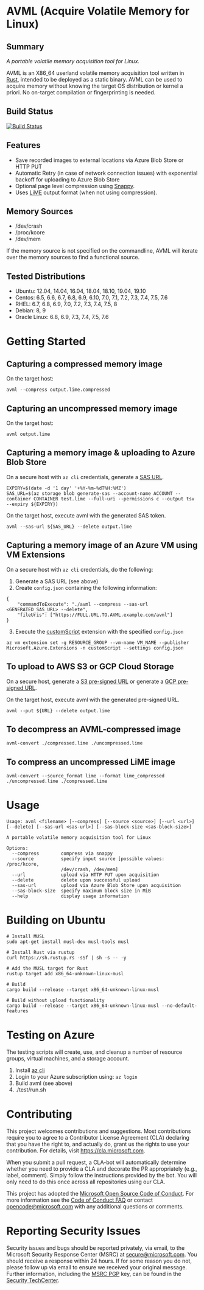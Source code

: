 # AVML (Acquire Volatile Memory for Linux)

## Summary

*A portable volatile memory acquisition tool for Linux.*

AVML is an X86_64 userland volatile memory acquisition tool written in
[Rust](https://www.rust-lang.org/), intended to be deployed as a static binary.
AVML can be used to acquire memory without knowing the target OS distribution
or kernel a priori.  No on-target compilation or fingerprinting is needed.

## Build Status

[![Build Status](https://dev.azure.com/ms/avml/_apis/build/status/microsoft.avml?branchName=main)](https://dev.azure.com/ms/avml/_build/latest?definitionId=157&branchName=main)

## Features
* Save recorded images to external locations via Azure Blob Store or HTTP PUT
* Automatic Retry (in case of network connection issues) with exponential backoff for uploading to Azure Blob Store
* Optional page level compression using [Snappy](https://google.github.io/snappy/).
* Uses [LiME](https://github.com/504ensicsLabs/LiME/) output format (when not using compression).

## Memory Sources
* /dev/crash
* /proc/kcore
* /dev/mem

If the memory source is not specified on the commandline, AVML will iterate over the memory sources to find a functional source.

## Tested Distributions
* Ubuntu: 12.04, 14.04, 16.04, 18.04, 18.10, 19.04, 19.10
* Centos: 6.5, 6.6, 6.7, 6.8, 6.9, 6.10, 7.0, 7.1, 7.2, 7.3, 7.4, 7.5, 7.6
* RHEL: 6.7, 6.8, 6.9, 7.0, 7.2, 7.3, 7.4, 7.5, 8
* Debian: 8, 9
* Oracle Linux: 6.8, 6.9, 7.3, 7.4, 7.5, 7.6

# Getting Started

## Capturing a compressed memory image

On the target host:

```
avml --compress output.lime.compressed
```

## Capturing an uncompressed memory image

On the target host:

```
avml output.lime
```

## Capturing a memory image & uploading to Azure Blob Store

On a secure host with `az cli` credentials, generate a [SAS URL](https://docs.microsoft.com/en-us/azure/storage/common/storage-sas-overview).
```
EXPIRY=$(date -d '1 day' '+%Y-%m-%dT%H:%MZ') 
SAS_URL=$(az storage blob generate-sas --account-name ACCOUNT --container CONTAINER test.lime --full-uri --permissions c --output tsv --expiry ${EXPIRY})
```

On the target host, execute avml with the generated SAS token.
```
avml --sas-url ${SAS_URL} --delete output.lime
```

## Capturing a memory image of an Azure VM using VM Extensions

On a secure host with `az cli` credentials, do the following:

1. Generate a SAS URL (see above)
2. Create `config.json` containing the following information:
```
{
    "commandToExecute": "./avml --compress --sas-url <GENERATED_SAS_URL> --delete",
    "fileUris": ["https://FULL.URL.TO.AVML.example.com/avml"]
}
```
3. Execute the [customScript](https://docs.microsoft.com/en-us/azure/virtual-machines/extensions/custom-script-linux) extension with the specified `config.json`
```
az vm extension set -g RESOURCE_GROUP --vm-name VM_NAME --publisher Microsoft.Azure.Extensions -n customScript --settings config.json
```

## To upload to AWS S3 or GCP Cloud Storage
On a secure host, generate a [S3 pre-signed URL](https://docs.aws.amazon.com/cli/latest/reference/s3/presign.html) or generate a [GCP pre-signed URL](https://cloud.google.com/storage/docs/gsutil/commands/signurl).

On the target host, execute avml with the generated pre-signed URL.
```
avml --put ${URL} --delete output.lime
```

## To decompress an AVML-compressed image
```
avml-convert ./compressed.lime ./uncompressed.lime
```

## To compress an uncompressed LiME image
```
avml-convert --source_format lime --format lime_compressed ./uncompressed.lime ./compressed.lime
```

# Usage

```
Usage: avml <filename> [--compress] [--source <source>] [--url <url>] [--delete] [--sas-url <sas-url>] [--sas-block-size <sas-block-size>]

A portable volatile memory acquisition tool for Linux

Options:
  --compress        compress via snappy
  --source          specify input source [possible values: /proc/kcore,
                    /dev/crash, /dev/mem]
  --url             upload via HTTP PUT upon acquisition
  --delete          delete upon successful upload
  --sas-url         upload via Azure Blob Store upon acquisition
  --sas-block-size  specify maximum block size in MiB
  --help            display usage information

```

# Building on Ubuntu

    # Install MUSL
    sudo apt-get install musl-dev musl-tools musl

    # Install Rust via rustup
    curl https://sh.rustup.rs -sSf | sh -s -- -y

    # Add the MUSL target for Rust
    rustup target add x86_64-unknown-linux-musl

    # Build
    cargo build --release --target x86_64-unknown-linux-musl

    # Build without upload functionality
    cargo build --release --target x86_64-unknown-linux-musl --no-default-features

# Testing on Azure

The testing scripts will create, use, and cleanup a number of resource groups, virtual machines, and a storage account.

1. Install [az cli](https://docs.microsoft.com/en-us/cli/azure/install-azure-cli)
2. Login to your Azure subscription using: `az login`
3. Build avml (see above)
4. ./test/run.sh

# Contributing

This project welcomes contributions and suggestions. Most contributions require you to
agree to a Contributor License Agreement (CLA) declaring that you have the right to,
and actually do, grant us the rights to use your contribution. For details, visit
https://cla.microsoft.com.

When you submit a pull request, a CLA-bot will automatically determine whether you need
to provide a CLA and decorate the PR appropriately (e.g., label, comment). Simply follow the
instructions provided by the bot. You will only need to do this once across all repositories using our CLA.

This project has adopted the [Microsoft Open Source Code of Conduct](https://opensource.microsoft.com/codeofconduct/).
For more information see the [Code of Conduct FAQ](https://opensource.microsoft.com/codeofconduct/faq/)
or contact [opencode@microsoft.com](mailto:opencode@microsoft.com) with any additional questions or comments.

# Reporting Security Issues

Security issues and bugs should be reported privately, via email, to the Microsoft Security
Response Center (MSRC) at [secure@microsoft.com](mailto:secure@microsoft.com). You should
receive a response within 24 hours. If for some reason you do not, please follow up via
email to ensure we received your original message. Further information, including the
[MSRC PGP](https://technet.microsoft.com/en-us/security/dn606155) key, can be found in
the [Security TechCenter](https://technet.microsoft.com/en-us/security/default).
